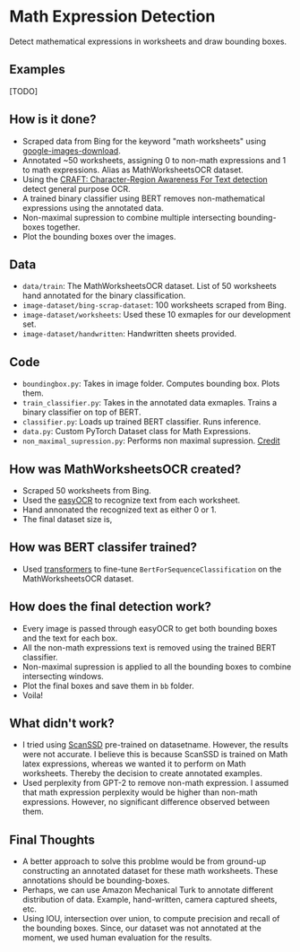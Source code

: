 # Math Expression Detection

Detect mathematical expressions in worksheets and draw bounding boxes.


## Examples

[TODO]


## How is it done?

- Scraped data from Bing for the keyword "math worksheets" using [google-images-download](https://github.com/hardikvasa/google-images-download).
- Annotated ~50 worksheets, assigning 0 to non-math expressions and 1 to math expressions. Alias as MathWorksheetsOCR dataset.
- Using the [CRAFT: Character-Region Awareness For Text detection](https://github.com/clovaai/CRAFT-pytorch) detect general purpose OCR. 
- A trained binary classifier using BERT removes non-mathematical expressions using the annotated data.
- Non-maximal supression to combine multiple intersecting bounding-boxes together. 
- Plot the bounding boxes over the images.

## Data

- `data/train`: The MathWorksheetsOCR dataset. List of 50 worksheets hand annotated for the binary classification.
- `image-dataset/bing-scrap-dataset`: 100 worksheets scraped from Bing. 
- `image-dataset/worksheets`: Used these 10 exmaples for our development set. 
- `image-dataset/handwritten`: Handwritten sheets provided. 


## Code

- `boundingbox.py`: Takes in image folder. Computes bounding box. Plots them. 
- `train_classifier.py`: Takes in the annotated data exmaples. Trains a binary classifier on top of BERT. 
- `classifier.py`: Loads up trained BERT classifier. Runs inference. 
- `data.py`: Custom PyTorch Dataset class for Math Expressions. 
- `non_maximal_supression.py`: Performs non maximal supression. [Credit](https://github.com/bruceyang2012/nms_python)

## How was MathWorksheetsOCR created?

- Scraped 50 worksheets from Bing. 
- Used the [easyOCR](https://github.com/JaidedAI/EasyOCR) to recognize text from each worksheet. 
- Hand annonated the recognized text as either 0 or 1. 
- The final dataset size is, 

## How was BERT classifer trained? 

- Used [transformers](https://github.com/huggingface/transformers) to fine-tune `BertForSequenceClassification` on the MathWorksheetsOCR dataset.

## How does the final detection work?

- Every image is passed through easyOCR to get both bounding boxes and the text for each box.
- All the non-math expressions text is removed using the trained BERT classifier. 
- Non-maximal supression is applied to all the bounding boxes to combine intersecting windows. 
- Plot the final boxes and save them in `bb` folder. 
- Voila!



## What didn't work?

- I tried using [ScanSSD](https://arxiv.org/abs/2003.08005) pre-trained on datasetname. However, the results were not accurate. I believe this is because ScanSSD is trained on Math latex expressions, whereas we wanted it to perform on Math worksheets. Thereby the decision to create annotated examples. 
- Used perplexity from GPT-2 to remove non-math expression. I assumed that math expression perplexity would be higher than non-math expressions. However, no significant difference observed between them. 



## Final Thoughts

- A better approach to solve this problme would be from ground-up constructing an annotated dataset for these math worksheets. These annotations should be bounding-boxes. 
- Perhaps, we can use Amazon Mechanical Turk to annotate different distribution of data. Example, hand-written, camera captured sheets, etc.
- Using IOU, intersection over union, to compute precision and recall of the bounding boxes. Since, our dataset was not annotated at the moment, we used human evaluation for the results.
